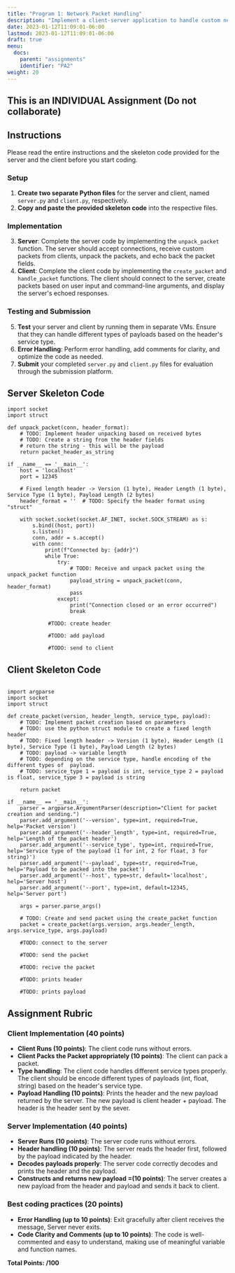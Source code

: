 ```yaml
---
title: "Program 1: Network Packet Handling"
description: "Implement a client-server application to handle custom network packets with Python."
date: 2023-01-12T11:09:01-06:00
lastmod: 2023-01-12T11:09:01-06:00
draft: true
menu:
  docs:
    parent: "assignments"
    identifier: "PA2"
weight: 20
---
```


## This is an INDIVIDUAL Assignment (Do not collaborate)


## Instructions

Please read the entire instructions and the skeleton code provided for the server and the client before you start coding.

### Setup

1. **Create two separate Python files** for the server and client, named `server.py` and `client.py`, respectively.
2. **Copy and paste the provided skeleton code** into the respective files.

### Implementation

3. **Server**: Complete the server code by implementing the `unpack_packet` function. The server should accept connections, receive custom packets from clients, unpack the packets, and echo back the packet fields.
4. **Client**: Complete the client code by implementing the `create_packet` and `handle_packet` functions. The client should connect to the server, create packets based on user input and command-line arguments, and display the server's echoed responses.

### Testing and Submission

5. **Test** your server and client by running them in separate VMs. Ensure that they can handle different types of payloads based on the header's service type.
6. **Error Handling**: Perform error handling, add comments for clarity, and optimize the code as needed.
7. **Submit** your completed `server.py` and `client.py` files for evaluation through the submission platform.

## Server Skeleton Code

```
import socket
import struct

def unpack_packet(conn, header_format):
    # TODO: Implement header unpacking based on received bytes
    # TODO: Create a string from the header fields
    # return the string - this will be the payload
    return packet_header_as_string

if __name__ == '__main__':
    host = 'localhost'
    port = 12345

    # Fixed length header -> Version (1 byte), Header Length (1 byte), Service Type (1 byte), Payload Length (2 bytes)
    header_format = ''  # TODO: Specify the header format using "struct"

    with socket.socket(socket.AF_INET, socket.SOCK_STREAM) as s:
        s.bind((host, port))
        s.listen()
        conn, addr = s.accept()
        with conn:
            print(f"Connected by: {addr}")
            while True:
                try:
                    # TODO: Receive and unpack packet using the unpack_packet function
                    payload_string = unpack_packet(conn, header_format)
                    pass
                except:
                    print("Connection closed or an error occurred")
                    break

             #TODO: create header

             #TODO: add payload

             #TODO: send to client

```

## Client Skeleton Code

```

import argparse
import socket
import struct

def create_packet(version, header_length, service_type, payload):
    # TODO: Implement packet creation based on parameters
    # TODO: use the python struct module to create a fixed length header
    # TODO: Fixed length header -> Version (1 byte), Header Length (1 byte), Service Type (1 byte), Payload Length (2 bytes)
    # TODO: payload -> variable length
    # TODO: depending on the service type, handle encoding of the different types of  payload.
    # TODO: service_type 1 = payload is int, service_type 2 = payload is float, service_type 3 = payload is string

    return packet

if __name__ == '__main__':
    parser = argparse.ArgumentParser(description="Client for packet creation and sending.")
    parser.add_argument('--version', type=int, required=True, help='Packet version')
    parser.add_argument('--header_length', type=int, required=True, help='Length of the packet header')
    parser.add_argument('--service_type', type=int, required=True, help='Service type of the payload (1 for int, 2 for float, 3 for string)')
    parser.add_argument('--payload', type=str, required=True, help='Payload to be packed into the packet')
    parser.add_argument('--host', type=str, default='localhost', help='Server host')
    parser.add_argument('--port', type=int, default=12345, help='Server port')

    args = parser.parse_args()

    # TODO: Create and send packet using the create_packet function
    packet = create_packet(args.version, args.header_length, args.service_type, args.payload)

    #TODO: connect to the server

    #TODO: send the packet

    #TODO: recive the packet 
    
    #TODO: prints header     
    
    #TODO: prints payload
```

## Assignment Rubric

### Client Implementation (40 points)

- **Client Runs (10 points)**: The client code runs without errors.
- **Client Packs the Packet appropriately (10 points)**: The client can pack a packet.
- **Type handling**: The client code handles different service types properly. The client should be encode different types of payloads (int, float, string) based on the header's service type.
- **Payload Handling (10 points)**: Prints the header and the new payload returned by the server. The new payload is client header + payload. The header is the header sent by the sever. 

### Server Implementation (40 points)

- **Server Runs (10 points)**: The server code runs without errors.
- **Header handling (10 points)**: The server reads the header first, followed by the payload indicated by the header.
- **Decodes payloads properly**: The server code correctly decodes and prints the header and the payload.
- **Constructs and returns new payload =(10 points)**: The server creates a new payload from the header and payload and sends it back to client.

### Best coding practices (20 points)

- **Error Handling (up to 10 points)**: Exit gracefully after client receives the message, Server never exits.
- **Code Clarity and Comments (up to 10 points)**: The code is well-commented and easy to understand, making use of meaningful variable and function names.

**Total Points: /100**
